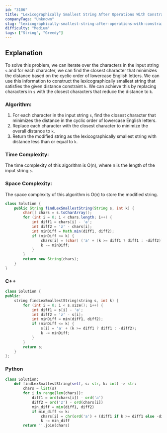 ```yaml
---
id: "3106"
title: "Lexicographically Smallest String After Operations With Constraint"
companyTags: "Unknown"
slug: "lexicographically-smallest-string-after-operations-with-constraint"
difficulty: "Medium"
tags: ["String", "Greedy"]
---
```


## Explanation
To solve this problem, we can iterate over the characters in the input string `s` and for each character, we can find the closest character that minimizes the distance based on the cyclic order of lowercase English letters. We can use this information to construct the lexicographically smallest string that satisfies the given distance constraint `k`. We can achieve this by replacing characters in `s` with the closest characters that reduce the distance to `k`.

### Algorithm:
1. For each character in the input string `s`, find the closest character that minimizes the distance in the cyclic order of lowercase English letters.
2. Replace each character with the closest character to minimize the overall distance to `k`.
3. Return the modified string as the lexicographically smallest string with distance less than or equal to `k`.

### Time Complexity:
The time complexity of this algorithm is O(n), where n is the length of the input string `s`.

### Space Complexity:
The space complexity of this algorithm is O(n) to store the modified string.
```java
class Solution {
    public String findLexSmallestString(String s, int k) {
        char[] chars = s.toCharArray();
        for (int i = 0; i < chars.length; i++) {
            int diff1 = chars[i] - 'a';
            int diff2 = 'z' - chars[i];
            int minDiff = Math.min(diff1, diff2);
            if (minDiff <= k) {
                chars[i] = (char) ('a' + (k >= diff1 ? diff1 : -diff2));
                k -= minDiff;
            }
        }
        return new String(chars);
    }
}
```

### C++
```cpp
class Solution {
public:
    string findLexSmallestString(string s, int k) {
        for (int i = 0; i < s.size(); i++) {
            int diff1 = s[i] - 'a';
            int diff2 = 'z' - s[i];
            int minDiff = min(diff1, diff2);
            if (minDiff <= k) {
                s[i] = 'a' + (k >= diff1 ? diff1 : -diff2);
                k -= minDiff;
            }
        }
        return s;
    }
};
```

### Python
```python
class Solution:
    def findLexSmallestString(self, s: str, k: int) -> str:
        chars = list(s)
        for i in range(len(chars)):
            diff1 = ord(chars[i]) - ord('a')
            diff2 = ord('z') - ord(chars[i])
            min_diff = min(diff1, diff2)
            if min_diff <= k:
                chars[i] = chr(ord('a') + (diff1 if k >= diff1 else -diff2))
                k -= min_diff
        return ''.join(chars)
```
